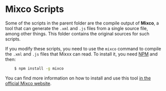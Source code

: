 
Mixco Scripts
=============

Some of the scripts in the parent folder are the compile output of
**Mixco**, a tool that can generate the `.xml` and `.js` files from a
single source file, among other things.  This folder contains the
original sources for such scripts.

If you modify these scripts, you need to use the `mixco` command to
compile the `.xml` and `.js` files that Mixxx can read.  To install
it, you need [NPM](https://www.npmjs.org/) and then:
```sh
    $ npm install -g mixco
```

You can find more information on how to install and use this
tool [in the official Mixco website](https://sinusoid.es/mixco/).
